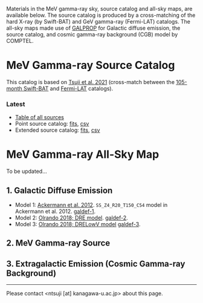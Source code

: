 Materials in the MeV gamma-ray sky, source catalog and all-sky maps, are available below.
The source catalog is produced by a cross-matching of the hard X-ray (by Swift-BAT) and GeV gamma-ray (Fermi-LAT) catalogs.
The all-sky maps made use of [GALPROP](https://galprop.stanford.edu/) for Galactic diffuse emission, the source catalog, and cosmic gamma-ray background (CGB) model by COMPTEL.


# MeV Gamma-ray Source Catalog

This catalog is based on <a href="https://iopscience.iop.org/article/10.3847/1538-4357/ac0341">Tsuji et al. 2021</a>
(cross-match between the <a href="https://swift.gsfc.nasa.gov/results/bs105mon/">105-month Swift-BAT</a>
and <a href="https://fermi.gsfc.nasa.gov/ssc/data/access/lat/8yr_catalog/">Fermi-LAT</a> catalogs).


### Latest
- [Table of all sources](https://tsuji703.github.io/MeV-All-Sky/files/MeV_all_source.html)
- Point source catalog: [fits](files/catalog/crossmatch_latest.fits), [csv](files/catalog/crossmatch_latest.csv)
- Extended source catalog: [fits](files/catalog/crossmatch_latest_extended.fits), [csv](files/catalog/crossmatch_latest_extended.csv)

<!--
- ver. 1
  - Shown with Log-parabola fit
  - [Point source](https://github.com/tsuji703/MeV-All-Sky/blob/main/files/MeV_point_source_LogParabola.md)
  - [Extended source](https://github.com/tsuji703/MeV-All-Sky/blob/main/files/MeV_extended_source_LogParabola.md)

- ver. 0
  - BPL fitting
  - [Point source](https://github.com/tsuji703/MeV-All-Sky/blob/main/files/MeV_point_source.md)
  - [Extended source](https://github.com/tsuji703/MeV-All-Sky/blob/main/files/MeV_extended_source.md)
-->

# MeV Gamma-ray All-Sky Map

To be updated...

## 1. Galactic Diffuse Emission

- Model 1: [Ackermann et al. 2012](https://iopscience.iop.org/article/10.1088/0004-637X/750/1/3). `SS_Z4_R20_T150_C54` model in Ackermann et al. 2012. [galdef-1](files/allsky/galdef_54_0abb001h).
- Model 2: [Olrando 2018; DRE model](http://doi.org/10.1093/mnras/stx3280). [galdef-2](files/allsky/galdef_54_0abb001j).
- Model 3: [Olrando 2018; DRELowV model](http://doi.org/10.1093/mnras/stx3280) [galdef-3](files/allsky/galdef_54_0abb001i).


## 2. MeV Gamma-ray Source

## 3. Extragalactic Emission (Cosmic Gamma-ray Background)


---
Please contact <ntsuji [at] kanagawa-u.ac.jp> about this page.


